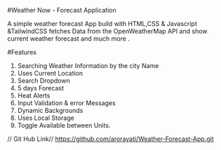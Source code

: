 #Weather Now - Forecast Application 

A simple weather forecast App build with HTML,CSS & Javascript &TailwindCSS
fetches Data from the OpenWeatherMap API and show current weather forecast and much more .

#Features 
1) Searching Weather Information by the city Name
2) Uses Current Location
3) Search Dropdown 
4) 5 days Forecast 
5) Heat Alerts 
6) Input Validation & error Messages
7) Dynamic Backgrounds
8) Uses Local Storage
9) Toggle Available between Units. 

// Git Hub Link//
https://github.com/arorayati/Weather-Forecast-App.git 



